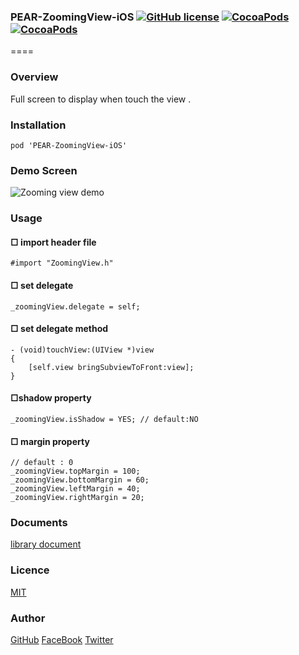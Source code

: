 ### PEAR-ZoomingView-iOS [![GitHub license](https://img.shields.io/badge/LICENSE-MIT%20LICENSE-blue.svg)](https://github.com/HirokiUmatani/PEAR-ZoomingView-iOS/LICENSE) [![CocoaPods](https://img.shields.io/badge/platform-ios-lightgrey.svg)](https://cocoapods.org/pods/PEAR-ZoomingView-iOS) [![CocoaPods](https://img.shields.io/cocoapods/v/PEAR-ZoomingView-iOS.svg)](https://cocoapods.org/pods/PEAR-ZoomingView-iOS)  

====
### Overview
Full screen to display when touch the view .

### Installation
```
pod 'PEAR-ZoomingView-iOS'
```
### Demo Screen
![Zooming view demo](http://pear.chat/image/zoomingDemo.gif)


### Usage

#### □ import header file
```
#import "ZoomingView.h"
```


#### □ set delegate
```
_zoomingView.delegate = self;
```

#### □ set delegate method
```
- (void)touchView:(UIView *)view
{
    [self.view bringSubviewToFront:view];
}
```

#### □shadow property
```
_zoomingView.isShadow = YES; // default:NO
```

#### □ margin property
```
// default : 0
_zoomingView.topMargin = 100;
_zoomingView.bottomMargin = 60;
_zoomingView.leftMargin = 40;
_zoomingView.rightMargin = 20;

```

### Documents
[library document](http://cocoadocs.org/docsets/PEAR-ZoomingView-iOS)

### Licence
[MIT](https://github.com/HirokiUmatani/PEAR-ZoomingView-iOS/blob/master/LICENSE)

### Author
[GitHub](https://github.com/HirokiUmatani)
[FaceBook](https://www.facebook.com/hiroki.umatani)
[Twitter](https://twitter.com/pearchatHU)
